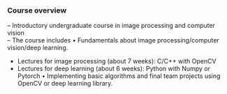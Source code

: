 ### Course overview  
– Introductory undergraduate course in image processing and computer vision  
– The course includes
• Fundamentals about image processing/computer vision/deep learning.
- Lectures for image processing (about 7 weeks): C/C++ with OpenCV
- Lectures for deep learning (about 6 weeks): Python with Numpy or Pytorch
• Implementing basic algorithms and final team projects using OpenCV or deep learning library.
